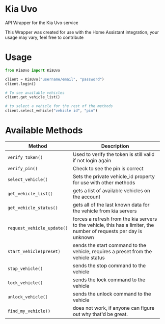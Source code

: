 # Kia Uvo

API Wrapper for the Kia Uvo service

This Wrapper was created for use with the Home Assistant integration, your usage may vary, feel free to contribute


# Usage

```python
from KiaUvo import KiaUvo

client = KiaUvo("username/email", "password")
client.login()

# To see available vehicles
client.get_vehicle_list()

# to select a vehicle for the rest of the methods
client.select_vehicle("vehicle id", "pin")
```

# Available Methods

| Method | Description | 
| --- | --- |
| `verify_token()` | Used to verify the token is still valid if not login again |
| `verify_pin()` | Check to see the pin is correct |
| `select_vehicle()` | Sets the private vehicle_id property for use with other methods |
| `get_vehicle_list()` | gets a list of available vehicles on the account |
| `get_vehicle_status()` | gets all of the last known data for the vehicle from kia servers |
| `request_vehicle_update()` | forces a refresh from the kia servers to the vehicle, this has a limiter, the number of requests per day is unknown |
| `start_vehicle(preset)` | sends the start command to the vehicle, requires a preset from the vehicle status |
| `stop_vehicle()` | sends the stop command to the vehicle |
| `lock_vehicle()` | sends the lock command to the vehicle |
| `unlock_vehicle()` | sends the unlock command to the vehicle |
| `find_my_vehicle()` | does not work, if anyone can figure out why that'd be great. |